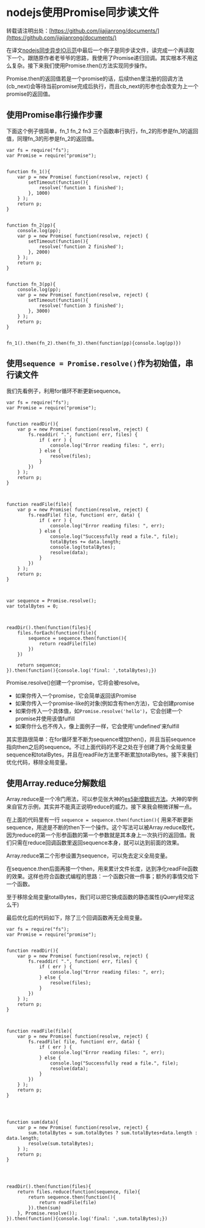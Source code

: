 # nodejs使用Promise同步读文件

转载请注明出处：[https://github.com/jiajianrong/documents/](https://github.com/jiajianrong/documents/)

在译文[nodejs同步异步IO示范](https://github.com/jiajianrong/documents/blob/master/node%E5%90%8C%E6%AD%A5%E5%BC%82%E6%AD%A5IO%E7%A4%BA%E8%8C%83.md)中最后一个例子是同步读文件，读完成一个再读取下一个。跟随原作者老爷爷的思路，我使用了Promise递归回调。其实根本不用这么复杂。接下来我们使用Promise.then()方法实现同步操作。


Promise.then的返回值若是一个promise的话，后续then里注册的回调方法(cb_next)会等待当前promise完成后执行，而且cb_next的形参也会改变为上一个promise的返回值。



## 使用Promise串行操作步骤

下面这个例子很简单，fn_1 fn_2 fn3 三个函数串行执行，fn_2的形参是fn_1的返回值，同理fn_3的形参是fn_2的返回值。

    var fs = require("fs");
	var Promise = require("promise");


	function fn_1(){
		var p = new Promise( function(resolve, reject) {
			setTimeout(function(){
				resolve('function 1 finished');
			}, 1000)
		} );
		return p;
	}


	function fn_2(pp){
		console.log(pp);
		var p = new Promise( function(resolve, reject) {
			setTimeout(function(){
				resolve('function 2 finished');
			}, 2000)
		} );
		return p;
	}


	function fn_3(pp){
		console.log(pp);
		var p = new Promise( function(resolve, reject) {
			setTimeout(function(){
				resolve('function 3 finished');
			}, 3000)
		} );
		return p;
	}


	fn_1().then(fn_2).then(fn_3).then(function(pp){console.log(pp)})





## 使用`sequence = Promise.resolve()`作为初始值，串行读文件

我们先看例子，利用for循环不断更新sequence。

    var fs = require("fs");
	var Promise = require("promise");


	function readDir(){
		var p = new Promise( function(resolve, reject) {
			fs.readdir( ".", function( err, files) { 
				if ( err ) {
					console.log("Error reading files: ", err);
				} else {
					resolve(files);
				}
			})
		} );
		return p;
	}



	function readFile(file){
		var p = new Promise( function(resolve, reject) {
			fs.readFile( file, function( err, data) { 
				if ( err ) {
					console.log("Error reading files: ", err);
				} else {
					console.log("Successfully read a file.", file);
					totalBytes += data.length;
					console.log(totalBytes);
					resolve(data);
				}
			})
		} );
		return p;
	}



	var sequence = Promise.resolve();
	var totalBytes = 0;



	readDir().then(function(files){
		files.forEach(function(file){
			sequence = sequence.then(function(){
				return readFile(file)
			})
		})
		
		return sequence;
	}).then(function(){console.log('final: ',totalBytes);})



Promise.resolve()创建一个promise，它将会被resolve。

- 如果你传入一个promise，它会简单返回该Promise
- 如果你传入一个promise-like的对象(例如含有then方法)，它会创建promise
- 如果你传入一个具体值，如`Promise.resolve('hello')`，它会创建一个promise并使用该值fulfill
- 如果你什么也不传入，像上面例子一样，它会使用'undefined'来fulfill

其实思路很简单：在for循环里不断为sequence增加then()，并且当前sequence指向then之后的sequence。不过上面代码的不足之处在于创建了两个全局变量sequence和totalBytes，并且在readFile方法里不断累加totalBytes。接下来我们优化代码，移除全局变量。



## 使用Array.reduce分解数组

Array.reduce是一个冷门用法，可以参见张大神的[es5新增数组方法](http://www.zhangxinxu.com/wordpress/2013/04/es5%E6%96%B0%E5%A2%9E%E6%95%B0%E7%BB%84%E6%96%B9%E6%B3%95/#reduce)。大神的举例来自官方示例，其实并不能真正说明reduce的威力。接下来我会稍微详解一点。

在上面的代码里有一行 `sequence = sequence.then(function(){` 用来不断更新sequence，用途是不断的then下一个操作。这个写法可以被Array.reduce取代，因为reduce的第一个形参函数的第一个参数就是其本身上一次执行的返回值。我们只需在reduce回调函数里返回sequence本身，就可以达到前面的效果。

Array.reduce第二个形参设置为sequence，可以免去定义全局变量。

在sequence.then后面再接一个then，用来累计文件长度，达到净化readFile函数的效果。这样也符合函数式编程的思路：一个函数只做一件事；额外的事情交给下一个函数。

至于移除全局变量totalBytes，我们可以把它换成函数的静态属性(jQuery经常这么干)

最后优化后的代码如下，除了三个回调函数再无全局变量。

    var fs = require("fs");
	var Promise = require("promise");


	function readDir(){
		var p = new Promise( function(resolve, reject) {
			fs.readdir( ".", function( err, files) { 
				if ( err ) {
					console.log("Error reading files: ", err);
				} else {
					resolve(files);
				}
			})
		} );
		return p;
	}



	function readFile(file){
		var p = new Promise( function(resolve, reject) {
			fs.readFile( file, function( err, data) { 
				if ( err ) {
					console.log("Error reading files: ", err);
				} else {
					console.log("Successfully read a file.", file);
					resolve(data);
				}
			})
		} );
		return p;
	}




	function sum(data){
		var p = new Promise( function(resolve, reject) {
			sum.totalBytes = sum.totalBytes ? sum.totalBytes+data.length : data.length;
			resolve(sum.totalBytes);
		} );
		return p;
	}




	readDir().then(function(files){
		return files.reduce(function(sequence, file){
			return sequence.then(function(){
				return readFile(file)
			}).then(sum)
		}, Promise.resolve());
	}).then(function(){console.log('final: ',sum.totalBytes);})



